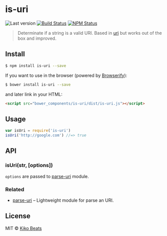 # is-uri

![Last version](https://img.shields.io/github/tag/Kikobeats/is-uri.svg?style=flat-square)
[![Build Status](http://img.shields.io/travis/Kikobeats/is-uri/master.svg?style=flat-square)](https://travis-ci.org/Kikobeats/is-uri)
[![NPM Status](http://img.shields.io/npm/dm/is-uri.svg?style=flat-square)](https://www.npmjs.org/package/is-uri)

> Determinate if a string is a valid URI. Based in [uri](https://www.npmjs.com/package/validate.io-uri) but works out of the box and improved.

## Install

```bash
$ npm install is-uri --save
```

If you want to use in the browser (powered by [Browserify](http://browserify.org/)):

```bash
$ bower install is-uri --save
```

and later link in your HTML:

```html
<script src="bower_components/is-uri/dist/is-uri.js"></script>
```

## Usage

```js
var isUri = require('is-uri')
isUri('http://google.com') //=> true
```

## API

### isUri(str, [options])

`options` are passed to [parse-uri](https://github.com/Kikobeats/parse-uri#parse-uri) module.

### Related

* [parse-uri](https://github.com/Kikobeats/parse-uri#parse-uri) – Lightweight module for parse an URI.

## License

MIT © [Kiko Beats](http://kikobeats.com)
